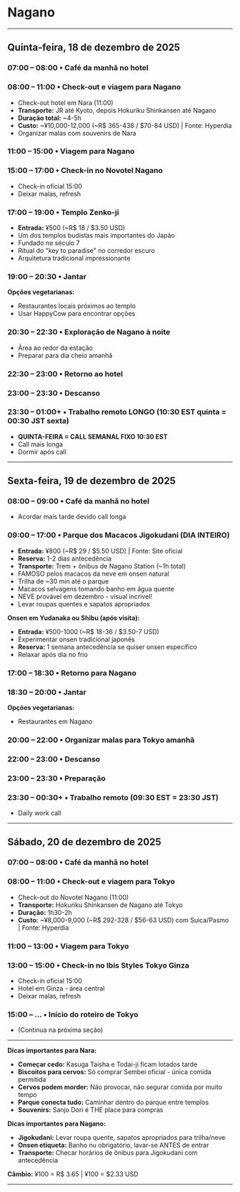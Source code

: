 # Nagano

---

## Quinta-feira, 18 de dezembro de 2025

### 07:00 – 08:00 • Café da manhã no hotel

### 08:00 – 11:00 • Check-out e viagem para Nagano
- Check-out hotel em Nara (11:00)
- **Transporte:** JR até Kyoto, depois Hokuriku Shinkansen até Nagano
- **Duração total:** ~4-5h
- **Custo:** ~¥10,000-12,000 (~R$ 365-438 / $70-84 USD) | Fonte: Hyperdia
- Organizar malas com souvenirs de Nara

### 11:00 – 15:00 • Viagem para Nagano

### 15:00 – 17:00 • Check-in no Novotel Nagano
- Check-in oficial 15:00
- Deixar malas, refresh

### 17:00 – 19:00 • Templo Zenko-ji
- **Entrada:** ¥500 (~R$ 18 / $3.50 USD)
- Um dos templos budistas mais importantes do Japão
- Fundado no século 7
- Ritual do "key to paradise" no corredor escuro
- Arquitetura tradicional impressionante

### 19:00 – 20:30 • Jantar
**Opções vegetarianas:**
- Restaurantes locais próximos ao templo
- Usar HappyCow para encontrar opções

### 20:30 – 22:30 • Exploração de Nagano à noite
- Área ao redor da estação
- Preparar para dia cheio amanhã

### 22:30 – 23:00 • Retorno ao hotel

### 23:00 – 23:30 • Descanso

### 23:30 – 01:00+ • Trabalho remoto LONGO (10:30 EST quinta = 00:30 JST sexta)
- **QUINTA-FEIRA = CALL SEMANAL FIXO 10:30 EST**
- Call mais longa
- Dormir após call

---

## Sexta-feira, 19 de dezembro de 2025

### 08:00 – 09:00 • Café da manhã no hotel
- Acordar mais tarde devido call longa

### 09:00 – 17:00 • Parque dos Macacos Jigokudani (DIA INTEIRO)
- **Entrada:** ¥800 (~R$ 29 / $5.50 USD) | Fonte: Site oficial
- **Reserva:** 1-2 dias antecedência
- **Transporte:** Trem + ônibus de Nagano Station (~1h total)
- FAMOSO pelos macacos da neve em onsen natural
- Trilha de ~30 min até o parque
- Macacos selvagens tomando banho em água quente
- NEVE provável em dezembro - visual incrível!
- Levar roupas quentes e sapatos apropriados

**Onsen em Yudanaka ou Shibu (após visita):**
- **Entrada:** ¥500-1000 (~R$ 18-36 / $3.50-7 USD)
- Experimentar onsen tradicional japonês
- **Reserva:** 1 semana antecedência se quiser onsen específico
- Relaxar após dia no frio

### 17:00 – 18:30 • Retorno para Nagano

### 18:30 – 20:00 • Jantar
**Opções vegetarianas:**
- Restaurantes em Nagano

### 20:00 – 22:00 • Organizar malas para Tokyo amanhã

### 22:00 – 23:00 • Descanso

### 23:00 – 23:30 • Preparação

### 23:30 – 00:30+ • Trabalho remoto (09:30 EST = 23:30 JST)
- Daily work call

---

## Sábado, 20 de dezembro de 2025

### 07:00 – 08:00 • Café da manhã no hotel

### 08:00 – 11:00 • Check-out e viagem para Tokyo
- Check-out do Novotel Nagano (11:00)
- **Transporte:** Hokuriku Shinkansen de Nagano até Tokyo
- **Duração:** 1h30-2h
- **Custo:** ~¥8,000-9,000 (~R$ 292-328 / $56-63 USD) com Suica/Pasmo | Fonte: Hyperdia

### 11:00 – 13:00 • Viagem para Tokyo

### 13:00 – 15:00 • Check-in no Ibis Styles Tokyo Ginza
- Check-in oficial 15:00
- Hotel em Ginza - área central
- Deixar malas, refresh

### 15:00 – ... • Início do roteiro de Tokyo
- (Continua na próxima seção)

---

**Dicas importantes para Nara:**
- **Começar cedo:** Kasuga Taisha e Todai-ji ficam lotados tarde
- **Biscoitos para cervos:** Só comprar Sembei oficial - única comida permitida
- **Cervos podem morder:** Não provocar, não segurar comida por muito tempo
- **Parque conecta tudo:** Caminhar dentro do parque entre templos
- **Souvenirs:** Sanjo Dori é THE place para compras

**Dicas importantes para Nagano:**
- **Jigokudani:** Levar roupa quente, sapatos apropriados para trilha/neve
- **Onsen etiqueta:** Banho nu obrigatório, lavar-se ANTES de entrar
- **Transporte:** Checar horários de ônibus para Jigokudani com antecedência

**Câmbio:** ¥100 = R$ 3.65 | ¥100 = $2.33 USD

---

